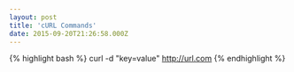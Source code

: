 ```yaml
---
layout: post
title: 'cURL Commands'
date: 2015-09-20T21:26:58.000Z
---
```


{% highlight bash %}
curl -d "key=value" http://url.com
{% endhighlight %}
